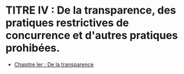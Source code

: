 # TITRE IV : De la transparence, des pratiques restrictives de concurrence et d'autres pratiques prohibées.

- [Chapitre Ier : De la transparence](chapitre-ier)
